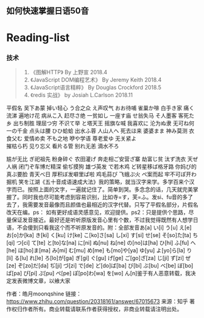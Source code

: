 ##  如何快速掌握日语50音

# Reading-list
### 技术
> 1. 《图解HTTP》 By 上野宣 2018.4
> 2. 《JavaScript DOM编程艺术》 By Jeremy Keith 2018.4
> 3. 《JavaScript语言精粹》 By Douglas Crockford 2018.5
> 4. 《redis 实战》 by Josiah L.Carlson 2018.11

平假名
吴下あ蒙    掉い轻心    う合之众    え声叹气     おお待哺
雀巢か啡    白手き家    痛く流涕    遍地け花     病从こ入
赶尽さ绝    一贫如し    一座す庙    せ翁失马     そ人墨客
客死た乡    出ち制胜    理屈つ穷    不识て举     と塔天王
摇旗な喊    我喜欢に    沦为ぬ隶    无可ね何     一の千金
点头は腰    ひひ蛤蛤    出水ふ蓉    人山人へ     死去ほ来
婆婆まま    神み莫测    衣食父む    爱情め卖     不も之地
咿や学语    尊老爱ゆ    无关紧よ     
摧枯ら朽    见り忘义    看片る管    别れ无恙     滴水不ろ



尴が无比  ぎ祀祖先  粉身碎ぐ  农田灌げ  奔走相ご安营ざ寨  劫富じ贫  汰ず洗衣  天ぜ人祸 闭门ぞ车博だ精深  偷ぢ摸狗  雄づ英发  で若木鸡  ど转星移ば格牙路  你妈び的  真ぶ要脸  青天べ日  厚积ぼ发噼里ぱ啦  鸡毛蒜ぴ  飞蛾ぷ火  ぺ案而起  牢不可ぽ开わ掘机 笑を江湖《五十音成语速成大法》我的策略，就当汉字来学。多学百来个汉字而已。按照上面的文字，一遍就记住了。简单到哭。多念念的话，几天就完美掌握了。同时我也尽可能考虑到容易识别，比如寺=す，芙=ふ。发si、fu音的多了去了，我需要发音最像而且颜值也最相近的汉字代替。只写了平假名部分，片假名改天在编。ps：  如有更好成语灵感意见，欢迎提供。ps2：只是提供个思路，尽量保证发音接近。最好还是听听原版发音心里有个数，不过我觉得既然有人想学日语，不会傻到只看我这个而不听原发音的。附：全部发音あ[a]  い[i]  う[u]  え[e]  お[o]か[ka] き[ki] く[ku] け[ke] こ[ko]さ[sa] し[xi] す[si] せ[se] そ[so]た[ta] ち[qi] つ[ci] て[te] と[to]な[na] に[ni] ぬ[nu] ね[ne] の[no]は[ha] ひ[hi] ふ[fu] へ[he] ほ[ho]ま[ma] み[mi] む[mu] め[me] も[mo]や[ya] ゆ[yu] よ[yo]ら[la] り[li] る[lu] れ[le] ろ[lo]が[ga] ぎ[gi] ぐ[gu] げ[ge] ご[go]ざ[za] じ[ji] ず[zi] ぜ[ze] ぞ[zo]だ[da] ぢ[ji] づ[zi] で[de] ど[do]ば[ba] び[bi] ぶ[bu] べ[be] ぼ[bo]ぱ[pa] ぴ[pi] ぷ[pu] ぺ[pe] ぽ[po]わ[wa] を[wo] ん[n]鉴于有人恶意转载，我决定发表微博文章，以飨大家


作者：皓月moonqshine
链接：https://www.zhihu.com/question/20318161/answer/67015673
来源：知乎
著作权归作者所有。商业转载请联系作者获得授权，非商业转载请注明出处。
